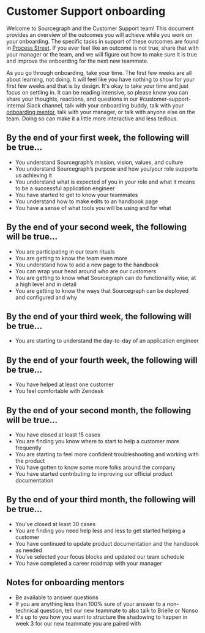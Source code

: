 # Customer Support onboarding

Welcome to Sourcegraph and the Customer Support team! This document provides an overview of the outcomes you will achieve while you work on your onboarding. The specific tasks in support of these outcomes are found in [Process Street](https://app.process.st/reports). If you ever feel like an outcome is not true, share that with your manager or the team, and we will figure out how to make sure it is true and improve the onboarding for the next new teammate.

As you go through onboarding, take your time. The first few weeks are all about learning, not doing. It will feel like you have nothing to show for your first few weeks and that is by design. It's okay to take your time and just focus on settling in. It can be reading intensive, so please know you can share your thoughts, reactions, and questions in our #customer-support-internal Slack channel, talk with your onboarding buddy, talk with your [onboarding mentor](cs-onboard-mentor.md), talk with your manager, or talk with anyone else on the team. Doing so can make it a little more interactive and less tedious.

## By the end of your first week, the following will be true...

- You understand Sourcegraph’s mission, vision, values, and culture
- You understand Sourcegraph’s purpose and how you/your role supports us achieving it
- You understand what is expected of you in your role and what it means to be a successful application engineer
- You have started to get to know your teammates
- You understand how to make edits to an handbook page
- You have a sense of what tools you will be using and for what

## By the end of your second week, the following will be true...

- You are participating in our team rituals
- You are getting to know the team even more
- You understand how to add a new page to the handbook
- You can wrap your head around who are our customers
- You are getting to know what Sourcegraph can do functionality wise, at a high level and in detail
- You are getting to know the ways that Sourcegraph can be deployed and configured and why

## By the end of your third week, the following will be true...

- You are starting to understand the day-to-day of an application engineer

## By the end of your fourth week, the following will be true...

- You have helped at least one customer
- You feel comfortable with Zendesk

## By the end of your second month, the following will be true...

- You have closed at least 15 cases
- You are finding you know where to start to help a customer more frequently
- You are starting to feel more confident troubleshooting and working with the product
- You have gotten to know some more folks around the company
- You have started contributing to improving our official product documentation

## By the end of your third month, the following will be true…

- You've closed at least 30 cases
- You are finding you need help less and less to get started helping a customer
- You have continued to update product documentation and the handbook as needed
- You’ve selected your focus blocks and updated our team schedule
- You have completed a career roadmap with your manager

## Notes for onboarding mentors

- Be available to answer questions
- If you are anything less than 100% sure of your answer to a non-technical question, tell our new teammate to also talk to Brielle or Nonso
- It's up to you how you want to structure the shadowing to happen in week 3 for our new teammate you are paired with
